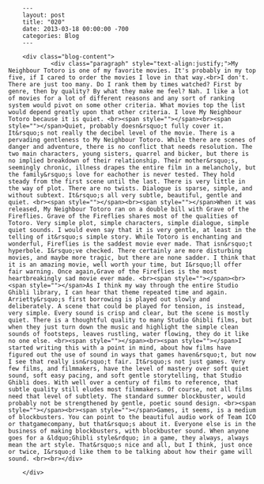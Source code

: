 
        ---
        layout: post
        title: "020"
        date: 2013-03-18 00:00:00 -700
        categories: Blog
        ---

        <div class="blog-content">
				<div class="paragraph" style="text-align:justify;">My Neighbour Totoro is one of my favorite movies. It's probably in my top five, if I cared to order the movies I love in that way.<br>I don't. There are just too many. Do I rank them by times watched? First by genre, then by quality? By what they make me feel? Nah. I like a lot of movies for a lot of different reasons and any sort of ranking system would pivot on some other criteria. What movies top the list would depend greatly upon that other criteria. I love My Neighbour Totoro because it is quiet. <br><span style=""></span><br><span style=""></span>Quiet, probably doesn&rsquo;t fully cover it. It&rsquo;s not really the decibel level of the movie. There is a pervading gentleness to My Neighbour Totoro. While there are scenes of danger and adventure, there is no conflict that needs resolution. The two main characters, young sisters, quarrel and bicker, but there is no implied breakdown of their relationship. Their mother&rsquo;s, seemingly chronic, illness drapes the entire film in a melancholy, but the family&rsquo;s love for eachother is never tested. They hold steady from the first scene until the last. There is very little in the way of plot. There are no twists. Dialogue is sparse, simple, and without subtext. It&rsquo;s all very subtle, beautiful, gentle and quiet. <br><span style=""></span><br><span style=""></span>When it was released, My Neighbour Totoro ran on a double bill with Grave of the Fireflies. Grave of the Fireflies shares most of the qualities of Totoro. Very simple plot, simple characters, simple dialogue, simple quiet sounds. I would even say that it is very gentle, at least in the telling of it&rsquo;s simple story. While Totoro is enchanting and wonderful, Fireflies is the saddest movie ever made. That isn&rsquo;t hyperbole. I&rsquo;ve checked. There certainly are more disturbing movies, and maybe more tragic, but there are none sadder. I think that it is an amazing movie, well worth your time, but I&rsquo;ll offer fair warning. Once again,Grave of the Fireflies is the most heartbreakingly sad movie ever made. <br><span style=""></span><br><span style=""></span>As I think my way through the entire Studio Ghibli library, I can hear that theme repeated time and again. Arrietty&rsquo;s first borrowing is played out slowly and deliberately. A scene that could be played for tension, is instead, very simple. Every sound is crisp and clear, but the scene is mostly quiet. There is a thoughtful quality to many Studio Ghibli films, but when they just turn down the music and highlight the simple clean sounds of footsteps, leaves rustling, water flowing, they do it like no one else. <br><span style=""></span><br><span style=""></span>I started writing this with a point in mind, about how films have figured out the use of sound in ways that games haven&rsquo;t, but now I see that really isn&rsquo;t fair. It&rsquo;s not just games. Very few films, and filmmakers, have the level of mastery over soft quiet sound, soft easy pacing, and soft gentle storytelling, that Studio Ghibli does. With well over a century of films to reference, that subtle quality still eludes most filmmakers. Of course, not all films need that level of subtlety. The standard summer blockbuster, would probably not be strengthened by gentle, poetic sound design. <br><span style=""></span><br><span style=""></span>Games, it seems, is a medium of blockbusters. You can point to the beautiful audio work of Team ICO or thatgamecompany, but that&rsquo;s about it. Everyone else is in the business of making blockbusters, with blockbuster sound. When anyone goes for a &ldquo;Ghibli style&rdquo; in a game, they always, always mean the art style. That&rsquo;s nice and all, but I think, just once or twice, I&rsquo;d like them to be talking about how their game will sound. <br><br></div>

		</div>
        